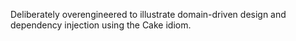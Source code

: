 Deliberately overengineered to illustrate domain-driven design and 
dependency injection using the Cake idiom.
